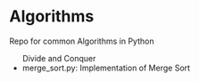 # Algorithms
Repo for common Algorithms in Python
<ul>
Divide and Conquer
  <li>merge_sort.py: Implementation of Merge Sort</li>
</ul>
